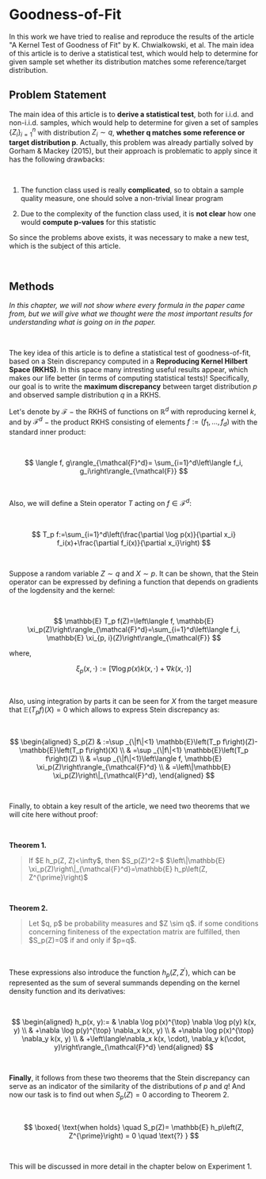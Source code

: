 # Goodness-of-Fit
In this work we have tried to realise and reproduce the results of the article "A Kernel Test of Goodness of Fit" by K. Chwialkowski, et al.  The main idea of this article is to derive a statistical test, which would help to determine for given sample set whether its distribution matches some reference/target distribution. 

## Problem Statement

The main idea of this article is to **derive a statistical test**, both for i.i.d. and non-i.i.d. samples, which would help to determine for given a set of samples $\{Z_i\}^n_{i=1}$ with distribution $Z_i \sim q$, **whether q matches some reference or target distribution p**. Actually, this problem was already partially solved by Gorham & Mackey (2015), but their approach is problematic to apply since it has the following drawbacks:

<br>

1. The function class used is really **complicated**, so to obtain a sample quality measure, one should solve a non-trivial linear program

2. Due to the complexity of the function class used, it is **not clear** how one would **compute p-values** for this statistic


So since the problems above exists, it was necessary to make a new test, which is the subject of this article.

<br>


## Methods

*In this chapter, we will not show where every formula in the paper came from, but we will give what we thought were the most important results for understanding what is going on in the paper.*

<br>

The key idea of this article is to define a statistical
test of goodness-of-fit, based on a Stein discrepancy computed in a **Reproducing Kernel Hilbert Space (RKHS)**. In this space many intresting useful results appear, which makes our life better (in terms of computing statistical tests)! Specifically, our goal is to write the **maximum discrepancy** between target distribution $p$ and observed sample distribution $q$ in a RKHS.

Let's denote by $\mathcal{F}$ $-$ the RKHS of functions on $\mathbb{R}^d$ with reproducing kernel $k$, and by $\mathcal{F}^d$ $-$ the product RKHS consisting of elements $f:=\left(f_1, \ldots, f_d\right)$ with the standard inner product:

<br>

 $$
 \langle f, g\rangle_{\mathcal{F}^d}= \sum_{i=1}^d\left\langle f_i, g_i\right\rangle_{\mathcal{F}}
 $$

<br>

Also, we will define a Stein operator $T$ acting on $f \in \mathcal{F}^d$:

<br>

  $$
  T_p f:=\sum_{i=1}^d\left(\frac{\partial \log p(x)}{\partial x_i} f_i(x)+\frac{\partial f_i(x)}{\partial x_i}\right)
  $$

<br>

Suppose a random variable $Z \sim q$ and $X \sim p$. It can be shown, that the Stein operator can be expressed by defining a function that depends on gradients of the logdensity and the kernel:

<br>

$$
\mathbb{E} T_p f(Z)=\left\langle f, \mathbb{E} \xi_p(Z)\right\rangle_{\mathcal{F}^d}=\sum_{i=1}^d\left\langle f_i, \mathbb{E} \xi_{p, i}(Z)\right\rangle_{\mathcal{F}}
$$

where,

$$
\xi_p(x, \cdot):=[\nabla \log p(x) k(x, \cdot)+\nabla k(x, \cdot)]
$$

<br>

Also, using integration by parts it can be seen for $X$ from the target measure that $\mathbb{E}\left(T_p f\right)(X)=0$ which allows to express Stein discrepancy as:

<br>

$$
\begin{aligned}
S_p(Z) & :=\sup _{\|f\|<1} \mathbb{E}\left(T_p f\right)(Z)-\mathbb{E}\left(T_p f\right)(X) \\
& =\sup _{\|f\|<1} \mathbb{E}\left(T_p f\right)(Z) \\
& =\sup _{\|f\|<1}\left\langle f, \mathbb{E} \xi_p(Z)\right\rangle_{\mathcal{F}^d} \\
& =\left\|\mathbb{E} \xi_p(Z)\right\|_{\mathcal{F}^d},
\end{aligned}
$$

<br>

Finally, to obtain a key result of the article, we need two theorems that we will cite here without proof:

<br>

**Theorem 1.**
<blockquote>
If $E h_p(Z, Z)<\infty$, then $S_p(Z)^2=$ $\left\|\mathbb{E} \xi_p(Z)\right\|_{\mathcal{F}^d}=\mathbb{E} h_p\left(Z, Z^{\prime}\right)$
</blockquote>

<br>

**Theorem 2.**
<blockquote>
Let $q, p$ be probability measures and $Z \sim q$. if some conditions concerning finiteness of the expectation matrix are fulfilled, then $S_p(Z)=0$ if and only if $p=q$.
</blockquote>

<br>

These expressions also introduce the function $h_p(Z, Z^{\prime})$, which can be represented as the sum of several summands depending on the kernel density function and its derivatives:

<br>

$$
\begin{aligned}
h_p(x, y):= & \nabla \log p(x)^{\top} \nabla \log p(y) k(x, y) \\
& +\nabla \log p(y)^{\top} \nabla_x k(x, y) \\
& +\nabla \log p(x)^{\top} \nabla_y k(x, y) \\
& +\left\langle\nabla_x k(x, \cdot), \nabla_y k(\cdot, y)\right\rangle_{\mathcal{F}^d}
\end{aligned}
$$

<br>

**Finally**, it follows from these two theorems that the Stein discrepancy can serve as an indicator of the similarity of the distributions of $p$ and $q$! And now our task is to find out when $S_p(Z) = 0$ according to Theorem 2.

<br>

$$
\boxed{
\text{when holds} \quad S_p(Z)= \mathbb{E} h_p\left(Z, Z^{\prime}\right) = 0  \quad \text{?}
}
$$

<br>

This will be discussed in more detail in the chapter below on Experiment 1.
